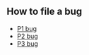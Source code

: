 ## How to file a bug

- [P1 bug](../../../issues/new?template=bug.md&labels=bug&title=[P1])
- [P2 bug](../../../issues/new?template=bug.md&labels=bug&title=[P2])
- [P3 bug](../../../issues/new?template=bug.md&labels=bug&title=[P3])
